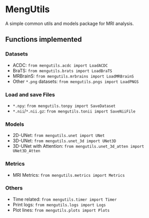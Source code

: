 # MengUtils

A simple common utils and models package for MRI analysis.

## Functions implemented

### Datasets

- ACDC: `from mengutils.acdc import LoadACDC`
- BraTS: `from mengutils.brats import LoadBraTS`
- MRBrainS: `from mengutils.mrbrains import LoadMRBrainS`
- Other `*.png` datasets: `from mengutils.pngs import LoadPNGS`

### Load and save Files

- `*.npy`: `from mengutils.tonpy import SaveDataset`
- `*.nii`/`*.nii.gz`: `from mengutils.tonii import SaveNiiFile`

### Models

- 2D-UNet: `from mengutils.unet import UNet`
- 3D-UNet: `from mengutils.unet_3d import UNet3D`
- 3D-UNet with Attention: `from mengutils.unet_3d_atten import UNet3D_Atten`

### Metrics

- MRI Metrics: `from mengutils.metrics import Metrics`

### Others

- Time related: `from mengutils.timer import Timer`
- Print logs: `from mengutils.logs import Logs`
- Plot lines: `from mengutils.plots import Plots`


